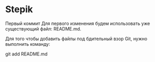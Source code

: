 # Stepik
Первый коммит
Для первого изменения будем использовать уже существующий файл: README.md.

Для того чтобы добавить файлы под бдительный взор Git, нужно выполнить команду:

git add README.md
